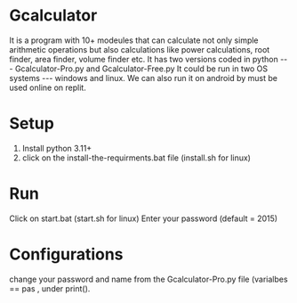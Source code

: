 # Gcalculator
It is a program with 10+ modeules that can calculate not only simple arithmetic operations but also calculations like power calculations, root finder, area finder, volume finder etc.
It has two versions coded in python --- Gcalculator-Pro.py and Gcalculator-Free.py
It could be run in two OS systems --- windows and linux.
We can also run it on android by must be used online on replit.

# Setup
1. Install python 3.11+
2. click on the install-the-requirments.bat file (install.sh for linux)

# Run
Click on start.bat (start.sh for linux)
Enter your password (default = 2015)

# Configurations
change your password and name from the Gcalculator-Pro.py file (varialbes == pas , under print().
